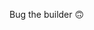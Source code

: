 Bug the builder 🙃

<!--
**Smyja/Smyja** is a ✨ _special_ ✨ repository because its `README.md` (this file) appears on your GitHub profile.

